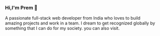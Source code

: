 ### Hi,I'm Prem 👋

A passionate full-stack web developer from India who loves to build amazing projects and work in a team.
I dream to get recognized globally by something that I can do for my society. you can also visit.

